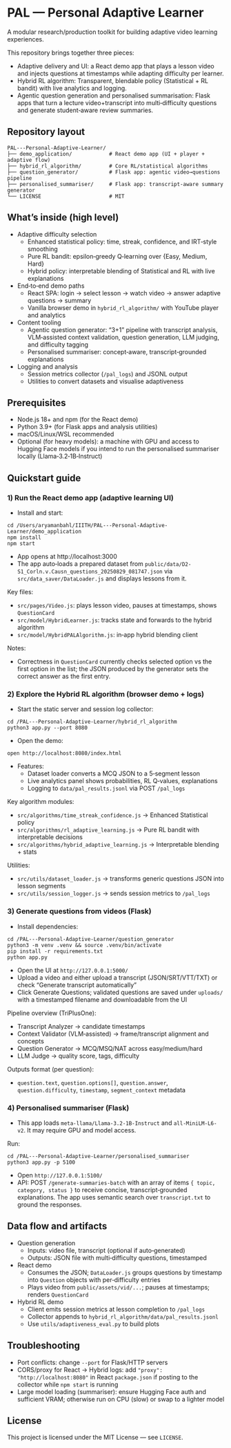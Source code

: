 # PAL — Personal Adaptive Learner

A modular research/production toolkit for building adaptive video learning experiences.

This repository brings together three pieces:

- Adaptive delivery and UI: a React demo app that plays a lesson video and injects questions at timestamps while adapting difficulty per learner.
- Hybrid RL algorithm: Transparent, blendable policy (Statistical + RL bandit) with live analytics and logging.
- Agentic question generation and personalised summarisation: Flask apps that turn a lecture video+transcript into multi‑difficulty questions and generate student‑aware review summaries.

## Repository layout

```
PAL---Personal-Adaptive-Learner/
├── demo_application/            # React demo app (UI + player + adaptive flow)
├── hybrid_rl_algorithm/         # Core RL/statistical algorithms
├── question_generator/          # Flask app: agentic video→questions pipeline
├── personalised_summariser/     # Flask app: transcript‑aware summary generator
└── LICENSE                      # MIT
```

## What’s inside (high level)

- Adaptive difficulty selection
  - Enhanced statistical policy: time, streak, confidence, and IRT‑style smoothing
  - Pure RL bandit: epsilon‑greedy Q‑learning over {Easy, Medium, Hard}
  - Hybrid policy: interpretable blending of Statistical and RL with live explanations
- End‑to‑end demo paths
  - React SPA: login → select lesson → watch video → answer adaptive questions → summary
  - Vanilla browser demo in `hybrid_rl_algorithm/` with YouTube player and analytics
- Content tooling
  - Agentic question generator: “3+1” pipeline with transcript analysis, VLM‑assisted context validation, question generation, LLM judging, and difficulty tagging
  - Personalised summariser: concept‑aware, transcript‑grounded explanations
- Logging and analysis
  - Session metrics collector (`/pal_logs`) and JSONL output
  - Utilities to convert datasets and visualise adaptiveness

## Prerequisites

- Node.js 18+ and npm (for the React demo)
- Python 3.9+ (for Flask apps and analysis utilities)
- macOS/Linux/WSL recommended
- Optional (for heavy models): a machine with GPU and access to Hugging Face models if you intend to run the personalised summariser locally (Llama‑3.2‑1B‑Instruct)

## Quickstart guide

### 1) Run the React demo app (adaptive learning UI)

- Install and start:

```
cd /Users/aryamanbahl/IIITH/PAL---Personal-Adaptive-Learner/demo_application
npm install
npm start
```

- App opens at http://localhost:3000
- The app auto‑loads a prepared dataset from `public/data/D2-S1_Corln.v.Causn_questions_20250829_081747.json` via `src/data_saver/DataLoader.js` and displays lessons from it.

Key files:

- `src/pages/Video.js`: plays lesson video, pauses at timestamps, shows `QuestionCard`
- `src/model/HybridLearner.js`: tracks state and forwards to the hybrid algorithm
- `src/model/HybridPALAlgorithm.js`: in‑app hybrid blending client

Notes:

- Correctness in `QuestionCard` currently checks selected option vs the first option in the list; the JSON produced by the generator sets the correct answer as the first entry.

### 2) Explore the Hybrid RL algorithm (browser demo + logs)

- Start the static server and session log collector:

```
cd /PAL---Personal-Adaptive-Learner/hybrid_rl_algorithm
python3 app.py --port 8080
```

- Open the demo:

```
open http://localhost:8080/index.html
```

- Features:
  - Dataset loader converts a MCQ JSON to a 5‑segment lesson
  - Live analytics panel shows probabilities, RL Q‑values, explanations
  - Logging to `data/pal_results.jsonl` via POST `/pal_logs`

Key algorithm modules:

- `src/algorithms/time_streak_confidence.js` → Enhanced Statistical policy
- `src/algorithms/rl_adaptive_learning.js` → Pure RL bandit with interpretable decisions
- `src/algorithms/hybrid_adaptive_learning.js` → Interpretable blending + stats

Utilities:

- `src/utils/dataset_loader.js` → transforms generic questions JSON into lesson segments
- `src/utils/session_logger.js` → sends session metrics to `/pal_logs`

### 3) Generate questions from videos (Flask)

- Install dependencies:

```
cd /PAL---Personal-Adaptive-Learner/question_generator
python3 -m venv .venv && source .venv/bin/activate
pip install -r requirements.txt
python app.py
```

- Open the UI at `http://127.0.0.1:5000/`
- Upload a video and either upload a transcript (JSON/SRT/VTT/TXT) or check “Generate transcript automatically”
- Click Generate Questions; validated questions are saved under `uploads/` with a timestamped filename and downloadable from the UI

Pipeline overview (TriPlusOne):

- Transcript Analyzer → candidate timestamps
- Context Validator (VLM‑assisted) → frame/transcript alignment and concepts
- Question Generator → MCQ/MSQ/NAT across easy/medium/hard
- LLM Judge → quality score, tags, difficulty

Outputs format (per question):

- `question.text`, `question.options[]`, `question.answer`, `question.difficulty`, `timestamp`, `segment_context` metadata

### 4) Personalised summariser (Flask)

- This app loads `meta-llama/Llama-3.2-1B-Instruct` and `all-MiniLM-L6-v2`. It may require GPU and model access.

Run:

```
cd /PAL---Personal-Adaptive-Learner/personalised_summariser
python3 app.py -p 5100
```

- Open `http://127.0.0.1:5100/`
- API: POST `/generate-summaries-batch` with an array of items `{ topic, category, status }` to receive concise, transcript‑grounded explanations. The app uses semantic search over `transcript.txt` to ground the responses.

## Data flow and artifacts

- Question generation
  - Inputs: video file, transcript (optional if auto‑generated)
  - Outputs: JSON file with multi‑difficulty questions, timestamped
- React demo
  - Consumes the JSON; `DataLoader.js` groups questions by timestamp into `Question` objects with per‑difficulty entries
  - Plays video from `public/assets/vid/...`; pauses at timestamps; renders `QuestionCard`
- Hybrid RL demo
  - Client emits session metrics at lesson completion to `/pal_logs`
  - Collector appends to `hybrid_rl_algorithm/data/pal_results.jsonl`
  - Use `utils/adaptiveness_eval.py` to build plots

## Troubleshooting

- Port conflicts: change `--port` for Flask/HTTP servers
- CORS/proxy for React → Hybrid logs: add `"proxy": "http://localhost:8080"` in React `package.json` if posting to the collector while `npm start` is running
- Large model loading (summariser): ensure Hugging Face auth and sufficient VRAM; otherwise run on CPU (slow) or swap to a lighter model

## License

This project is licensed under the MIT License — see `LICENSE`.
